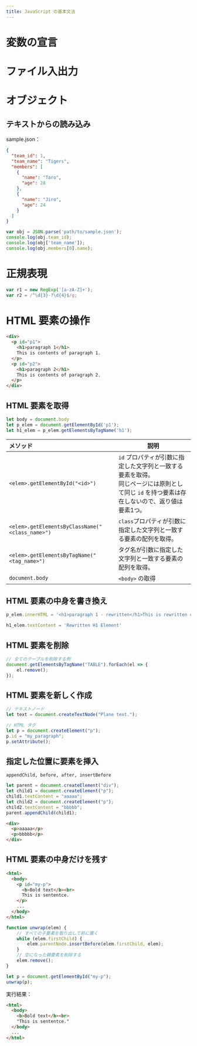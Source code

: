 ```yaml
---
title: JavaScript の基本文法
---
```

# 変数の宣言


# ファイル入出力


# オブジェクト

## テキストからの読み込み

sample.json：
```json
{
  "team_id": 1,
  "team_name": "Tigers",
  "members": [
    {
      "name": "Taro",
      "age": 28
    },
    {
      "name": "Jiro",
      "age": 24
    }
  ]
}
```

```js
var obj = JSON.parse('path/to/sample.json');
console.log(obj.team_id);
console.log(obj['team_name']);
console.log(obj.members[0].name);
```


# 正規表現

```js
var r1 = new RegExp('[a-zA-Z]+');
var r2 = /^\d{3}-?\d{4}$/g;
```


# HTML 要素の操作

```html
<div>
  <p id="p1">
    <h1>paragraph 1</h1>
    This is contents of paragraph 1.
  </p>
  <p id="p2">
    <h1>paragraph 2</h1>
    This is contents of paragraph 2.
  </p>
</div>
```

## HTML 要素を取得

```javascript
let body = document.body
let p_elem = document.getElementById('p1');
let h1_elem = p_elem.getElementsByTagName('h1');
```

| メソッド                                            | 説明                                                                              |
| :---------------------------------------------- | ------------------------------------------------------------------------------- |
| `<elem>.getElementById("<id>")`                 | `id` プロパティが引数に指定した文字列と一致する要素を取得。<br>同じページには原則として同じ `id` を持つ要素は存在しないので、返り値は要素1つ。 |
| `<elem>.getElementsByClassName("<class_name>")` | `class`プロパティが引数に指定した文字列と一致する要素の配列を取得。                                           |
| `<elem>.getElementsByTagName("<tag_name>")`     | タグ名が引数に指定した文字列と一致する要素の配列を取得。                                                    |
| `document.body`                                 | `<body>` の取得                                                                    |


## HTML 要素の中身を書き換え

```javascript
p_elem.innerHTML = '<h1>paragraph 1 - rewritten</h1>This is rewritten contents.';
```

```javascript
h1_elem.textContent = 'Rewritten H1 Element'
```


## HTML 要素を削除

```javascript
// 全てのテーブルを削除する例
document.getElementsByTagName("TABLE").forEach(el => {
    el.remove();
});
```

## HTML 要素を新しく作成

```javascript
// テキストノード
let text = document.createTextNode("Plane text.");

// HTML タグ
let p = document.createElement("p");
p.id = "my_paragraph";
p.setAttribute();
```

## 指定した位置に要素を挿入

`appendChild, before, after, insertBefore`

```javascript
let parent = document.createElement("div");
let child1 = document.createElement("p");
child1.textContent = "aaaaa";
let child2 = document.createElement("p");
child2.textContent = "bbbbb";
parent.appendChild(child1);
```

```html
<div>
  <p>aaaaa</p>
  <p>bbbbb</p>
</div>
```


## HTML 要素の中身だけを残す

```html
<html>
  <body>
    <p id="my-p">
      <b>Bold text</b><br>
      This is sententce.
    </p>
    ...
  </body>
</html>
```

```javascript
function unwrap(elem) {
    // すべての子要素を取り出して前に置く
    while (elem.firstChild) {
        elem.parentNode.insertBefore(elem.firstChild, elem);
    }
    // 空になった親要素を削除する
    elem.remove();
}

let p = document.getElementById("my-p");
unwrap(p);
```

実行結果：

```html
<html>
  <body>
    <b>Bold text</b><br>
    "This is sententce."
  </body>
  ...
</html>
```
